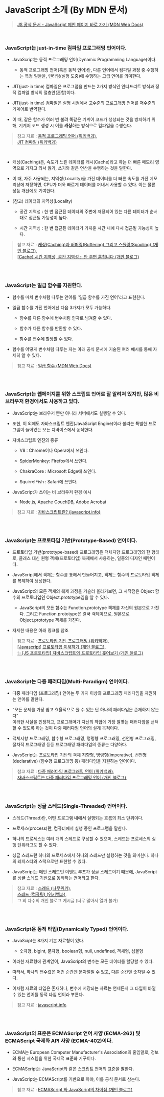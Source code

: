 # JavaScript 소개 (By MDN 문서)

> <a href="https://developer.mozilla.org/ko/docs/Web/JavaScript">JS 공식 문서 - JavaScript 메인 페이지 바로 가기 (MDN Web Docs)</a>

<br/>

### JavaScript는 <strong>just-in-time</strong> 컴파일 프로그래밍 언어이다.

- JavaScript는 동적 프로그래밍 언어(Dynamic Programming Language)이다.

  - 동적 프로그래밍 언어(혹은 동적 언어)란, 다른 언어에서 컴파일 과정 중 수행하는 특정 일들을, 런타임(실행 도중)에 수행하는 고급 언어를 의미한다.

* JIT(just-in time) 컴파일은 프로그램을 만드는 2가지 방식인 인터프리트 방식과 정적 컴파일 방식의 절충안(혼합)이다.

- JIT(just-in time) 컴파일은 실행 시점에서 고수준의 프로그래밍 언어를 저수준의 기계어로 번역한다.

- 이 때, 같은 함수가 여러 번 불려 똑같은 기계어 코드가 생성되는 것을 방지하기 위해, 기계어 코드 생성 시 이를 <strong>캐싱</strong>하는 방식으로 컴파일을 수행한다.

> 참고 자료 : <a href="https://ko.wikipedia.org/wiki/%EB%8F%99%EC%A0%81_%ED%94%84%EB%A1%9C%EA%B7%B8%EB%9E%98%EB%B0%8D_%EC%96%B8%EC%96%B4"> 동적 프로그래밍 언어 (위키백과)</a>,  
> <a href="https://ko.wikipedia.org/wiki/JIT_%EC%BB%B4%ED%8C%8C%EC%9D%BC"> JIT 컴파일 (위키백과)</a>

<br/>

- 캐싱(Caching)은, 속도가 느린 데이터를 캐시(Cache)라고 하는 더 빠른 메모리 영역으로 가자고 와서 읽기, 쓰기와 같은 연산을 수행하는 것을 말한다.

* 이 때, 자주 사용되는, 지역성(Locality)을 가진 데이터를 더 빠른 속도를 가진 메모리상에 저장하면, CPU가 더욱 빠르게 데이터를 꺼내서 사용할 수 있다. 이는 물론 성능 개선에도 기여한다.

* (참고) 데이터의 지역성(Locality)

  - 공간 지역성 : 한 번 접근된 데이터의 주변에 저장되어 있는 다른 데이터가 순서대로 접근될 가능성이 높다.

  - 시간 지역성 : 한 번 접근된 데이터가 가까운 시간 내에 다시 접근될 가능성이 높다.

> 참고 자료 : <a href="https://m.blog.naver.com/complusblog/221204759836">캐싱(Caching)과 버퍼링(Buffering) 그리고 스풀링(Spooling) (개인 블로그)</a>,  
> <a href="https://literate-t.tistory.com/73">[Cache] 시간 지역성, 공간 지역성 :: 안 주면 훔칩니다 (개인 블로그)</a>

<br/><br/>

### JavaScript는 일급 함수를 지원한다.

- 함수를 마치 변수처럼 다루는 언어를 '일급 함수를 가진 언어'라고 표현한다.

- 일급 함수를 가진 언어에선 다음 3가지가 모두 가능하다.

  - 함수를 다른 함수에 변수처럼 인자로 넘겨줄 수 있다.

  - 함수가 다른 함수를 반환할 수 있다.

  * 함수를 변수에 할당할 수 있다.

* 함수를 어떻게 변수처럼 다루는 지는 아래 공식 문서에 기술된 여러 예시를 통해 자세히 알 수 있다.

> 참고 자료 : <a href="https://developer.mozilla.org/ko/docs/Glossary/First-class_Function"> 일급 함수 (MDN Web Docs)</a>

<br/><br/>

### JavaScript는 웹페이지를 위한 스크립트 언어로 잘 알려져 있지만, 많은 비 브라우저 환경에서도 사용하고 있다.

- JavaScript는 브라우저 뿐만 아니라 서버에서도 실행할 수 있다.

- 또한, 이 외에도 자바스크립트 엔진(JavaScript Engine)이라 불리는 특별한 프로그램이 들어있는 모든 디바이스에서 동작한다.

- 자바스크립트 엔진의 종류

  - V8 : Chrome이나 Opera에서 쓰인다.

  - SpiderMonkey: Firefox에서 쓰인다.

  - ChakraCore : Microsoft Edge에 쓰인다.

  - SquirrelFish : Safari에 쓰인다.

* JavaScript가 쓰이는 비 브라우저 환경 예시

  - Node.js, Apache CouchDB, Adobe Acrobat

> 참고 자료 : <a href="https://ko.javascript.info/intro">자바스크립트란? (javascript.info)</a>

<br/><br/>

### JavaScript는 프로토타입 기반(Prototype-Based) 언어이다.

- 프로토타입 기반(prototype-based) 프로그래밍은 객체지향 프로그래밍의 한 형태로, 클래스 대신 원형 객체(프로토타입) 복제해서 사용하는, 일종의 디자인 패턴이다.

* JavaScript에서 객체는 함수를 통해서 만들어지고, 객체는 함수의 프로토타입 객체를 복제하여 생성한다.

* JavaScript의 모든 객체의 복제 과정을 거슬러 올라가보면, 그 시작점은 Object 함수의 프로토타입인 Object.prototype임을 알 수 있다.

  - JavaScript의 모든 함수는 Function.prototype 객체를 자신의 원본으로 가진다. 그리고 Function.prototype은 결국 객체이므로, 원본으로 Object.prototype 객체를 가진다.

* 자세한 내용은 아래 링크를 참조

> 참고 자료 : <a href="https://ko.wikipedia.org/wiki/%ED%94%84%EB%A1%9C%ED%86%A0%ED%83%80%EC%9E%85_%EA%B8%B0%EB%B0%98_%ED%94%84%EB%A1%9C%EA%B7%B8%EB%9E%98%EB%B0%8D">프로토타입 기반 프로그래밍 (위키백과)</a>,  
> <a href="https://medium.com/@bluesh55/javascript-prototype-%EC%9D%B4%ED%95%B4%ED%95%98%EA%B8%B0-f8e67c286b67">[Javascript] 프로토타입 이해하기 (개인 블로그)</a>,  
> <a href="https://evan-moon.github.io/2019/10/23/js-prototype/">✨ [JS 프로토타입] 자바스크립트의 프로토타입 훑어보기 (개인 블로그)</a>

<br/><br/>

### JavaScript는 다중 패러다임(Multi-Paradigm) 언어이다.

- 다중 패러다임 (프로그래밍) 언어는 두 가지 이상의 프로그래밍 패러다임을 지원하는 언어를 말한다.

* "모든 문제를 가장 쉽고 효율적으로 풀 수 있는 단 하나의 패러다임은 존재하지 않는다"  
  이러한 사실을 인정하고, 프로그래머가 자신의 작업에 가장 알맞는 패러다임을 선택할 수 있도록 하는 것이 다중 패러다임 언어의 설계 목적이다.

* 객체지향 프로그래밍, 함수형 프로그래밍, 명령형 프로그래밍, 선언형 프로그래밍, 절차적 프로그래밍 등등 프로그래밍 패러다임의 종류는 다양하다.

* JavsScript는 프로토타입 기반의 객체 지향형, 명령형(imperative), 선언형(declarative) (함수형 프로그래밍 등) 패러다임을 지원하는 언어이다.

> 참고 자료 : <a href="https://ko.wikipedia.org/wiki/%EB%8B%A4%EC%A4%91_%ED%8C%A8%EB%9F%AC%EB%8B%A4%EC%9E%84_%ED%94%84%EB%A1%9C%EA%B7%B8%EB%9E%98%EB%B0%8D_%EC%96%B8%EC%96%B4">다중 패러다임 프로그래밍 언어 (위키백과)</a>,  
> <a href="https://velog.io/@j-_-eun125/자바스크립트는-다중-패러다임-프로그래밍-언어">자바스크립트는 다중 패러다임 프로그래밍 언어 (개인 블로그)</a>,

<br/><br/>

### JavaScript는 싱글 스레드(Single-Threaded) 언어이다.

- 스레드(Thread)란, 어떤 프로그램 내에서 실행되는 흐름의 최소 단위이다.

* 프로세스(process)란, 컴퓨터에서 실행 중인 프로그램을 말한다.

* 하나의 프로세스는 여러 개의 스레드로 구성할 수 있으며, 스레드는 프로세스의 실행 단위라고도 할 수 있다.

* 싱글 스레드란 하나의 프로세스에서 하나의 스레드만 실행하는 것을 의미한다. 하나의 레지스터와 스택으로만 표현할 수 있다.

* JavaScript는 메인 스레드인 이벤트 루프가 싱글 스레드이기 때문에, JavaScript를 싱글 스레드 기반으로 동작하는 언어라고 한다.

> 참고 자료 : <a href="https://namu.wiki/w/%EC%8A%A4%EB%A0%88%EB%93%9C">스레드 (나무위키)</a>,  
> <a href="https://ko.wikipedia.org/wiki/%EC%8A%A4%EB%A0%88%EB%93%9C_(%EC%BB%B4%ED%93%A8%ED%8C%85)">스레드 (컴퓨팅) (위키백과)</a>,  
> 그 외 다수의 개인 블로그 게시글 (너무 많아서 열거 불가)

<br/><br/>

### JavaScript은 동적 타입(Dynamically Typed) 언어이다.

- JavaScipt는 8가지 기본 자료형이 있다.

  - 숫자형, bigint, 문자형, boolean형, null, undefined, 객체형, 심볼형

- 이러한 자료형에 관계없이, JavaScript의 변수는 모든 데이터를 할당할 수 있다.

- 따라서, 하나의 변수값은 어떤 순간엔 문자열일 수 있고, 다른 순간엔 숫자일 수 있다.

- 이처럼 자료의 타입은 존재하나, 변수에 저장되는 자료는 언제든지 그 타입이 바뀔 수 있는 언어를 동적 타입 언어라 부른다.

> 참고 자료 : <a href="https://ko.javascript.info/">javascript.info</a>

<br/><br/>

### JavaScript의 표준은 ECMAScript 언어 사양 (ECMA-262) 및 ECMAScript 국제화 API 사양 (ECMA-402)이다.

- ECMA는 European Computer Manufacturer's Association의 줄임말로, 정보와 통신 시스템을 위한 국제적 표준화 기구이다.

- ECMAScript는 JavaScript와 같은 스크립트 언어의 표준을 말한다.

- JavaScript는 ECMAScript를 기반으로 하먀, 이를 공식 문서로 삼는다.

> 참고 자료 : <a href="https://sustainable-dev.tistory.com/105">ECMAScript 와 JavaScript의 차이점 (개인 블로그)</a>
